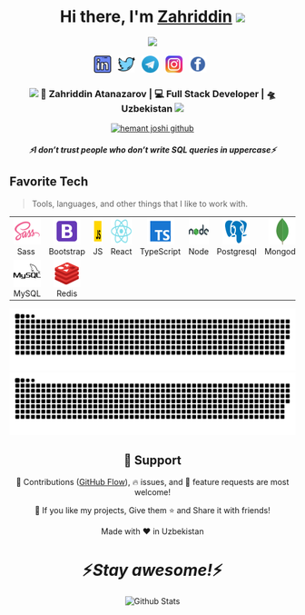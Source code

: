 <div align="center">
   <h1>Hi there, I'm <a href="https://zahriddin-portfolio.netlify.app/">Zahriddin</a> <img src="https://media.giphy.com/media/hvRJCLFzcasrR4ia7z/giphy.gif" width="25px"> </h1>
   <img src="https://pronoun.cyou/x/y?subject=He&object=Him&height=20"> 
</div>

<p align='center'>
   <a href="https://www.linkedin.com/in/zahriddin-atanazarov-645328237"><img height="30" src="https://raw.githubusercontent.com/8bithemant/8bithemant/master/linkedin.png?raw=true"></a>&nbsp;&nbsp;
<a href="https://twitter.com/zdn_dev"><img height="30" src="https://raw.githubusercontent.com/8bithemant/8bithemant/master/twitter.png?raw=true"></a>&nbsp;&nbsp;
<a href="https://t.me/zdn_dev"><img height="30" src="./img/tg.png"></a>&nbsp;&nbsp;
<a href="https://www.instagram.com/zahriddin12_06/"><img height="30" src="./img/insta.png"></a>&nbsp;&nbsp;
 <a href="https://www.facebook.com/zahriddin.atanazarov.5"><img height="30" src="./img/fs.png"></a>&nbsp;&nbsp;
 </p>

<div align="center">
<h3><img src="https://media.giphy.com/media/WUlplcMpOCEmTGBtBW/giphy.gif" width="30"> 🙎 Zahriddin Atanazarov | 💻 Full Stack Developer | 🛸 Uzbekistan <img src="https://media.giphy.com/media/WUlplcMpOCEmTGBtBW/giphy.gif" width="30"></h3>
</div>

<p align="center">
   <a href="https://github.com/zdn-dev"> <img alt="hemant joshi github" src="https://visitor-badge.glitch.me/badge?page_id=zdn-dev"> 
   </a>
</p>
 
 <h5 align="center">
   <i>⚡️I don’t trust people who don’t write SQL queries in uppercase⚡️</i>
</h5>

  <!-- main -->

  <h2 align="left" id="macropower-tech">Favorite Tech</h2>

> Tools, languages, and other things that I like to work with.

<table>
  <tr>
    <td align="center" width="96">
      <a href="#macropower-tech">
        <img src="./img/sass.png" width="48" height="48" alt="Sass" />
      </a>
      <br>Sass&nbsp;
    </td>
    <td align="center" width="96">
      <a href="#macropower-tech">
        <img src="./img/bootstrap.png" width="48" height="48" alt="Bootstrap" />
      </a>
      <br>Bootstrap
    </td>
    <td align="center" width="96">
      <a href="#macropower-tech">
        <img src="./img/js.png" width="45" height="48" alt="Js" />
      </a>
      <br>JS
    </td>
    <td align="center" width="96">
      <a href="#macropower-tech">
        <img src="./img/react.png" width="48" height="48" alt="React" />
      </a>
      <br>React
    </td>
    <td align="center" width="96">
      <a href="#macropower-tech">
        <img src="./img/ts.png" width="48" height="48" alt="TypeScript" />
      </a>
      <br>TypeScript
    </td>
    <td align="center" width="96">
      <a href="#macropower-tech">
        <img src="./img/node.png" width="48" height="48" alt="Node" />
      </a>
      <br>Node
    </td>
    <td align="center" width="96">
      <a href="#macropower-tech" >
        <img src="./img/p-sql.png" width="48" height="48" alt="Postgresql" />
      </a>
      <br>Postgresql
    </td>
    <td align="center" width="96">
      <a href="#macropower-tech">
        <img src="./img/mongodb.png" width="48" height="48" alt="Mongodb" />
      </a>
      <br>Mongodb
    </td>
    <td align="center" width="96">
      <a href="#macropower-tech">
        <img src="./img/apollo.png" width="48" height="48" alt="Apollo" />
      </a>
      <br>Apollo
    </td>
  </tr>


  <tr>
  <td align="center" width="96">
      <a href="#macropower-tech">
        <img src="./img/my-sql.png" width="48" height="48" alt="MySQL" />
      </a>
      <br>MySQL
    </td>
    <td align="center" width="96">
      <a href="#macropower-tech">
        <img src="./img/redis.png" width="48" height="48" alt="Redis" />
      </a>
      <br>Redis
    </td>
  </tr>
  
</table>

![github contribution grid snake animation][def]![github contribution grid snake animation](https://raw.githubusercontent.com/zdn-dev/zdn-dev/output/github-contribution-grid-snake.svg#gh-light-mode-only)

[def]: https://raw.githubusercontent.com/zdn-dev/zdn-dev/output/github-contribution-grid-snake-dark.svg#gh-dark-mode-only

  <!-- footer -->

<h2 align="center">🤝 Support</h2>

<p align="center">🎀 Contributions (<a href="https://guides.github.com/introduction/flow" title="GitHub flow">GitHub Flow</a>), 🔥 issues, and 🥮 feature requests are most welcome!</p>

<p align="center">💙 If you like my projects, Give them ⭐ and Share it with friends!</p>
</p>
<p align="center">Made with ❤️ in Uzbekistan</p>

<h1 align='center'>⚡️<i>Stay awesome!</i>⚡️</h1>

<p align="center">
        <img src="https://raw.githubusercontent.com/mayhemantt/mayhemantt/Update/svg/Bottom.svg" alt="Github Stats" />
</p>
